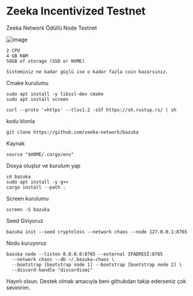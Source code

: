 # Zeeka Incentivized Testnet
Zeeka Network Ödüllü Node Testnet

![image](https://user-images.githubusercontent.com/98783018/196802728-6f5df2ba-94c4-4d68-aa50-9037871f3d04.png)


```
2 CPU
4 GB RAM
50GB of storage (SSD or NVME)

Sisteminiz ne kadar güçlü ise o kadar fazla coin kazarsınız.
```

Cmake kurulumu

```
sudo apt install -y libssl-dev cmake
sudo apt install screen
```

```
curl --proto '=https' --tlsv1.2 -sSf https://sh.rustup.rs/ | sh
```

kodu klonla

```
git clone https://github.com/zeeka-network/bazuka
```

Kaynak

```
source "$HOME/.cargo/env"
```

Dosya oluştur ve kurulum yap

```
cd bazuka
sudo apt install -y g++
cargo install --path .
```

Screen kurulumu

```
screen -S bazuka

```
Seed Giriyoruz

```
bazuka init --seed cryptoloss --network chaos --node 127.0.0.1:8765
```

Nodu kuruyoruz

```
bazuka node --listen 0.0.0.0:8765 --external IPADRESİ:8765
  --network chaos --db ~/.bazuka-chaos \ 
  --bootstrap [bootstrap node 1] --bootstrap [bootstrap node 2] \ 
  --discord-handle "discordismi"
```


Hayırlı olsun. Destek olmak amacıyla beni githubdan takip ederseniz çok sevinirim.
